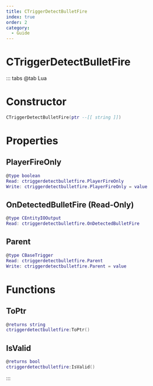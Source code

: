 ```yaml
---
title: CTriggerDetectBulletFire
index: true
order: 2
category:
  - Guide
---
```


# CTriggerDetectBulletFire

::: tabs
@tab Lua
# Constructor
```lua
CTriggerDetectBulletFire(ptr --[[ string ]])
```
# Properties
## PlayerFireOnly 
```lua
@type boolean
Read: ctriggerdetectbulletfire.PlayerFireOnly
Write: ctriggerdetectbulletfire.PlayerFireOnly = value
```
## OnDetectedBulletFire (Read-Only)
```lua
@type CEntityIOOutput
Read: ctriggerdetectbulletfire.OnDetectedBulletFire
```
## Parent 
```lua
@type CBaseTrigger
Read: ctriggerdetectbulletfire.Parent
Write: ctriggerdetectbulletfire.Parent = value
```
# Functions
## ToPtr
```lua
@returns string
ctriggerdetectbulletfire:ToPtr()
```
## IsValid
```lua
@returns bool
ctriggerdetectbulletfire:IsValid()
```

:::